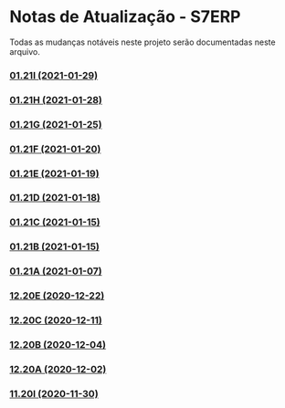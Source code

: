 # Notas de Atualização - S7ERP
Todas as mudanças notáveis ​​neste projeto serão documentadas neste arquivo.

### [01.21I (2021-01-29)](https://github.com/SnSistemas/Release/blob/main/S7ERP/01.21I.md)
### [01.21H (2021-01-28)](https://github.com/SnSistemas/Release/blob/main/S7ERP/01.21H.md)
### [01.21G (2021-01-25)](https://github.com/SnSistemas/Release/blob/main/S7ERP/01.21G.md)
### [01.21F (2021-01-20)](https://github.com/SnSistemas/Release/blob/main/S7ERP/01.21F.md)
### [01.21E (2021-01-19)](https://github.com/SnSistemas/Release/blob/main/S7ERP/01.21E.md)
### [01.21D (2021-01-18)](https://github.com/SnSistemas/Release/blob/main/S7ERP/01.21D.md)
### [01.21C (2021-01-15)](https://github.com/SnSistemas/Release/blob/main/S7ERP/01.21C.md)
### [01.21B (2021-01-15)](https://github.com/SnSistemas/Release/blob/main/S7ERP/01.21B.md)
### [01.21A (2021-01-07)](https://github.com/SnSistemas/Release/blob/main/S7ERP/01.21A.md)
### [12.20E (2020-12-22)](https://github.com/SnSistemas/Release/blob/main/S7ERP/12.20E.md)
### [12.20C (2020-12-11)](https://github.com/SnSistemas/Release/blob/main/S7ERP/12.20C.md)
### [12.20B (2020-12-04)](https://github.com/SnSistemas/Release/blob/main/S7ERP/12.20B.md)
### [12.20A (2020-12-02)](https://github.com/SnSistemas/Release/blob/main/S7ERP/12.20A.md)
### [11.20I (2020-11-30)](https://github.com/SnSistemas/Release/blob/main/S7ERP/11.20I.md)
 
 

